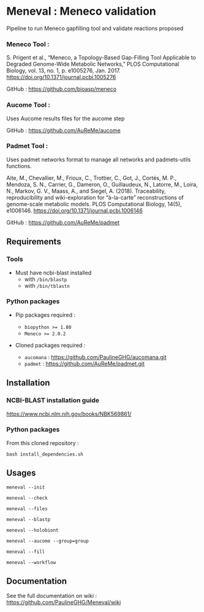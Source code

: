 # Meneval : Meneco validation
Pipeline to run Meneco gapfilling tool and validate reactions proposed

### Meneco Tool :
S. Prigent et al., “Meneco, a Topology-Based Gap-Filling Tool Applicable to Degraded Genome-Wide Metabolic Networks,” PLOS Computational Biology, vol. 13, no. 1, p. e1005276, Jan. 2017. https://doi.org/10.1371/journal.pcbi.1005276

GitHub : https://github.com/bioasp/meneco

### Aucome Tool :

Uses Aucome results files for the aucome step

GitHub : https://github.com/AuReMe/aucome

### Padmet Tool :

Uses padmet networks format to manage all networks and padmets-utils functions.

Aite, M., Chevallier, M., Frioux, C., Trottier, C., Got, J., Cortés, M. P., Mendoza, S. N., Carrier, G., Dameron, O., Guillaudeux, N., Latorre, M., Loira, N., Markov, G. V., Maass, A., and Siegel, A. (2018). Traceability, reproducibility and wiki-exploration for “à-la-carte” reconstructions of genome-scale metabolic models. PLOS Computational Biology, 14(5), e1006146. https://doi.org/10.1371/journal.pcbi.1006146

GitHub : https://github.com/AuReMe/padmet

## Requirements

### Tools
- Must have ncbi-blast installed
  - with `/bin/blastp` 
  - with `/bin/tblastn`

### Python packages

- Pip packages required :
  - `biopython >= 1.80`
  - `Meneco >= 2.0.2`


- Cloned packages required :
  - `aucomana` : https://github.com/PaulineGHG/aucomana.git
  - `padmet` : https://github.com/AuReMe/padmet.git

## Installation

### NCBI-BLAST installation guide 

https://www.ncbi.nlm.nih.gov/books/NBK569861/

### Python packages

From this cloned repository :

```commandline
bash install_dependencies.sh
```

## Usages

```commandline
meneval --init
```
```commandline
meneval --check
```
```commandline
meneval --files
```
```commandline
meneval --blastp
```
```commandline
meneval --holobiont
```
```commandline
meneval --aucome --group=group
```
```commandline
meneval --fill
```
```commandline
meneval --workflow
```

## Documentation

See the full documentation on wiki :
https://github.com/PaulineGHG/Meneval/wiki
